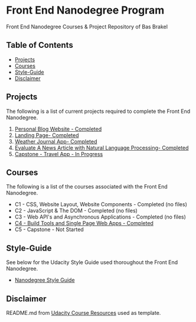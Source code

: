 # Front End Nanodegree Program

Front End Nanodegree Courses & Project Repository of Bas Brakel

## Table of Contents

* [Projects](#projects)
* [Courses](#courses)
* [Style-Guide](#style-guide)
* [Disclaimer](#disclaimer)

## Projects

The following is a list of current projects required to complete the Front End Nanodegree.

1. [Personal Blog Website - Completed](https://github.com/bbrakel/Udacity/tree/master/projects/personal-blog-website)
2. [Landing Page- Completed](https://github.com/bbrakel/Udacity/tree/master/projects/landing-page)
3. [Weather Journal App- Completed](https://github.com/bbrakel/Udacity/tree/master/projects/weather-journal-app)
4. [Evaluate A News Article with Natural Language Processing- Completed](https://github.com/bbrakel/Udacity/tree/master/projects/evaluate-news-nlp)
5. [Capstone - Travel App - In Progress](https://github.com/bbrakel/Udacity/tree/master/projects/fend-capstone-travel-app)

## Courses

The following is a list of the courses associated with the Front End Nanodegree.

* C1 - CSS, Website Layout, Website Components - Completed (no files)
* C2 - JavaScript & The DOM - Completed (no files)
* C3 - Web API's and Asynchronous Applications - Completed (no files)
* [C4 - Build Tools and Single Page Web Apps - Completed](https://github.com/bbrakel/Udacity/tree/master/courses/c4)
* C5 - Capstone - Not Started

## Style-Guide

See below for the Udacity Style Guide used thoroughout the Front End Nanodegree.

* [Nanodegree Style Guide](http://udacity.github.io/frontend-nanodegree-styleguide/)

## Disclaimer

README.md from [Udacity Course Resources](https://github.com/udacity/fend/tree/refresh-2019) used as template.